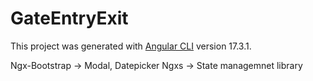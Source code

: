 # GateEntryExit

This project was generated with [Angular CLI](https://github.com/angular/angular-cli) version 17.3.1.

Ngx-Bootstrap -> Modal, Datepicker
Ngxs -> State managemnet library